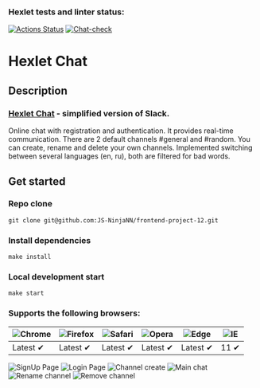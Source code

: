 ### Hexlet tests and linter status:
[![Actions Status](https://github.com/JS-NinjaNN/frontend-project-12/workflows/hexlet-check/badge.svg)](https://github.com/JS-NinjaNN/frontend-project-12/actions)
[![Сhat-check](https://github.com/JS-NinjaNN/frontend-project-12/actions/workflows/chat-check.yml/badge.svg)](https://github.com/JS-NinjaNN/frontend-project-12/actions/workflows/chat-check.yml)

# Hexlet Chat

## Description

### [Hexlet Chat](https://hexletchat.up.railway.app) - simplified version of Slack.
Online chat with registration and authentication. It provides real-time communication.
There are 2 default channels #general and #random. You can create, rename and delete your own channels.
Implemented switching between several languages (en, ru), both are filtered for bad words.

## Get started

### Repo clone

```
git clone git@github.com:JS-NinjaNN/frontend-project-12.git
```

### Install dependencies

```
make install
```

### Local development start

```
make start
```

### Supports the following browsers:

![Chrome](https://raw.githubusercontent.com/alrra/browser-logos/main/src/chrome/chrome_48x48.png) | ![Firefox](https://raw.githubusercontent.com/alrra/browser-logos/main/src/firefox/firefox_48x48.png) | ![Safari](https://raw.githubusercontent.com/alrra/browser-logos/main/src/safari/safari_48x48.png) | ![Opera](https://raw.githubusercontent.com/alrra/browser-logos/main/src/opera/opera_48x48.png) | ![Edge](https://raw.githubusercontent.com/alrra/browser-logos/main/src/edge/edge_48x48.png) | ![IE](https://raw.githubusercontent.com/alrra/browser-logos/master/src/archive/internet-explorer_9-11/internet-explorer_9-11_48x48.png) |
--- | --- | --- | --- | --- | --- |
Latest ✔ | Latest ✔ | Latest ✔ | Latest ✔ | Latest ✔ | 11 ✔ |

![SignUp Page](https://user-images.githubusercontent.com/113940218/228737770-5032f2af-7abc-4352-a3dc-d297572f3c9f.PNG)
![Login Page](https://user-images.githubusercontent.com/113940218/228737790-26311fee-0c39-45ed-8f4a-bea6c20f4da4.PNG)
![Channel create](https://user-images.githubusercontent.com/113940218/228737808-266fbb3e-bd1f-4d03-8730-179aeb50fc7a.PNG)
![Main chat](https://user-images.githubusercontent.com/113940218/228737818-21184b00-a6d6-49e2-bc3f-f9cc20624518.PNG)
![Rename channel](https://user-images.githubusercontent.com/113940218/228737833-cbd1ee7c-92c5-4b2e-9221-346c231af6a2.PNG)
![Remove channel](https://user-images.githubusercontent.com/113940218/228737842-da178c28-cead-4fb7-8641-69fd2f4a5197.PNG)


